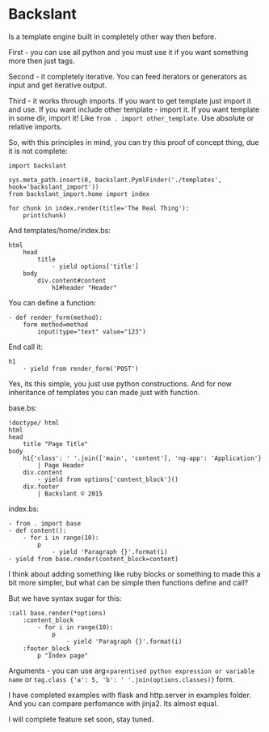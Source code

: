 Backslant
=========

Is a template engine built in completely other way then before.

First - you can use all python and you must use it if you want something more
then just tags.

Second - it completely iterative. You can feed iterators or generators as input and get iterative output.

Third - it works through imports. If you want to get template just import it and use. If you want include
other template - import it. If you want template in some dir, import it! Like ```from . import other_template```.
Use absolute or relative imports.

So, with this principles in mind, you can try this proof of concept thing, due it is not complete:

    import backslant

    sys.meta_path.insert(0, backslant.PymlFinder('./templates', hook='backslant_import'))
    from backslant_import.home import index

    for chunk in index.render(title='The Real Thing'):
        print(chunk)

And templates/home/index.bs:

    html
        head
            title
                - yield options['title']
        body
            div.content#content
                h1#header "Header"

You can define a function:

    - def render_form(method):
        form method=method
            input(type="text" value="123")

End call it:

    h1
        - yield from render_form('POST')

Yes, its this simple, you just use python constructions. And for now inheritance of templates
you can made just with function.

base.bs:

    !doctype/ html
    html
    head
        title "Page Title"
    body
        h1{'class': ' '.join(['main', 'content'], 'ng-app': 'Application'}
            | Page Header
        div.content
            - yield from options['content_block']()
        div.footer
            | Backslant © 2015

index.bs:

    - from . import base
    - def content():
        - for i in range(10):
            p
                - yield 'Paragraph {}'.format(i)
    - yield from base.render(content_block=content)

I think about adding something like ruby blocks or something to made this a bit more simpler, but
what can be simple then functions define and call?

But we have syntax sugar for this:

    :call base.render(*options)
        :content_block
            - for i in range(10):
                p
                    - yield 'Paragraph {}'.format(i)
        :footer_block
            p "Index page"

Arguments - you can use arg=`parentised python expression or variable name` or `tag.class {'a': 5, 'b': ' '.join(options.classes)}` form.

I have completed examples with flask and http.server in examples folder. And you can compare perfomance with jinja2. Its almost equal.

I will complete feature set soon, stay tuned.
